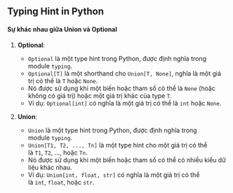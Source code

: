 ## Typing Hint in Python
#### Sự khác nhau giữa Union và Optional
1. **Optional**:
    
    - `Optional` là một type hint trong Python, được định nghĩa trong module `typing`.
    - `Optional[T]` là một shorthand cho `Union[T, None]`, nghĩa là một giá trị có thể là `T` hoặc `None`.
    - Nó được sử dụng khi một biến hoặc tham số có thể là `None` (hoặc không có giá trị) hoặc một giá trị khác của type `T`.
    - Ví dụ: `Optional[int]` có nghĩa là một giá trị có thể là `int` hoặc `None`.
2. **Union**:
    
    - `Union` là một type hint trong Python, được định nghĩa trong module `typing`.
    - `Union[T1, T2, ..., Tn]` là một type hint cho một giá trị có thể là `T1`, `T2`, ..., hoặc `Tn`.
    - Nó được sử dụng khi một biến hoặc tham số có thể có nhiều kiểu dữ liệu khác nhau.
    - Ví dụ: `Union[int, float, str]` có nghĩa là một giá trị có thể là `int`, `float`, hoặc `str`.